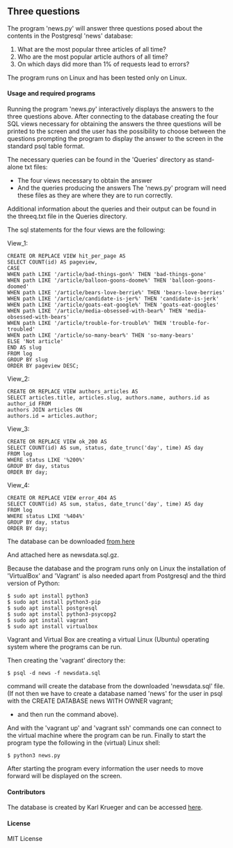 
## Three questions
   The program 'news.py' will answer three questions posed about the contents in the Postgresql 'news' database:
  1. What are the most popular three articles of all time?
  2. Who are the most popular article authors of all time?
  3. On which days did more than 1% of requests lead to errors?
 
The program runs on Linux and has been tested only on Linux.

#### Usage and required programs
   Running the program 'news.py' interactively displays the answers to the three questions above. 
 After connecting to the database creating the four SQL views necessary for obtaining the answers
 the three questions will be printed to the screen and the user has the possibility to choose
 between the questions prompting the program to display the answer to the screen in the standard
 psql table format.

 The necessary queries can be found in the 'Queries' directory as stand-alone txt files:
 * The four views necessary to obtain the answer
 * And the queries producing the answers
 The 'news.py' program will need these files as they are where they are to run correctly.

 Additional information about the queries and their output can be found in the threeq.txt
 file in the Queries directory.

 The sql statements for the four views are the following:

View_1:
 ```
CREATE OR REPLACE VIEW hit_per_page AS
SELECT COUNT(id) AS pageview,
CASE
WHEN path LIKE '/article/bad-things-gon%' THEN 'bad-things-gone'
WHEN path LIKE '/article/balloon-goons-doome%' THEN 'balloon-goons-doomed'
WHEN path LIKE '/article/bears-love-berrie%' THEN 'bears-love-berries'
WHEN path LIKE '/article/candidate-is-jer%' THEN 'candidate-is-jerk'
WHEN path LIKE '/article/goats-eat-google%' THEN 'goats-eat-googles'
WHEN path LIKE '/article/media-obsessed-with-bear%' THEN 'media-obsessed-with-bears'
WHEN path LIKE '/article/trouble-for-trouble%' THEN 'trouble-for-troubled'
WHEN path LIKE '/article/so-many-bear%' THEN 'so-many-bears'
ELSE 'Not article'
END AS slug
FROM log
GROUP BY slug
ORDER BY pageview DESC;
```

View_2:
```
CREATE OR REPLACE VIEW authors_articles AS
SELECT articles.title, articles.slug, authors.name, authors.id as author_id FROM
authors JOIN articles ON
authors.id = articles.author;
```

View_3:
```
CREATE OR REPLACE VIEW ok_200 AS
SELECT COUNT(id) AS sum, status, date_trunc('day', time) AS day
FROM log
WHERE status LIKE '%200%'
GROUP BY day, status
ORDER BY day;
```

View_4:
```
CREATE OR REPLACE VIEW error_404 AS
SELECT COUNT(id) AS sum, status, date_trunc('day', time) AS day
FROM log
WHERE status LIKE '%404%'
GROUP BY day, status
ORDER BY day;
```


 The database can be downloaded [from here](https://d17h27t6h515a5.cloudfront.net/topher/2016/August/57b5f748_newsdata/newsdata.zip)
 
 And attached here as newsdata.sql.gz.
 
 Because the database and the program runs only on Linux the installation of 'VirtualBox' and 
 'Vagrant' is also needed apart from Postgresql and the third version of Python:
 ```
 $ sudo apt install python3
 $ sudo apt install python3-pip
 $ sudo apt install postgresql
 $ sudo apt install python3-psycopg2
 $ sudo apt install vagrant
 $ sudo apt install virtualbox
 ```
 Vagrant and Virtual Box are creating a virtual Linux (Ubuntu) operating system where the
 programs can be run.

 Then creating the 'vagrant' directory the:
 ```
 $ psql -d news -f newsdata.sql
 ```
 command will create the database from the downloaded 'newsdata.sql' file. 
 (If not then we have to create a database named 'news' for the user in psql with the 
  CREATE DATABASE news WITH OWNER vagrant; 
  - and then run the command above).

 And with the 'vagrant up' and 'vagrant ssh' commands one can connect to the virtual machine
 where the program can be run. 
 Finally to start the program type the following in the (virtual) Linux shell:
 ```
 $ python3 news.py
 ```
 After starting the program every information the user needs to move forward will be
 displayed on the screen.
 
#### Contributors
  The database is created by Karl Krueger and can be accessed [here](https://github.com/udacity/fullstack-nanodegree-vm).

#### License
 MIT License
